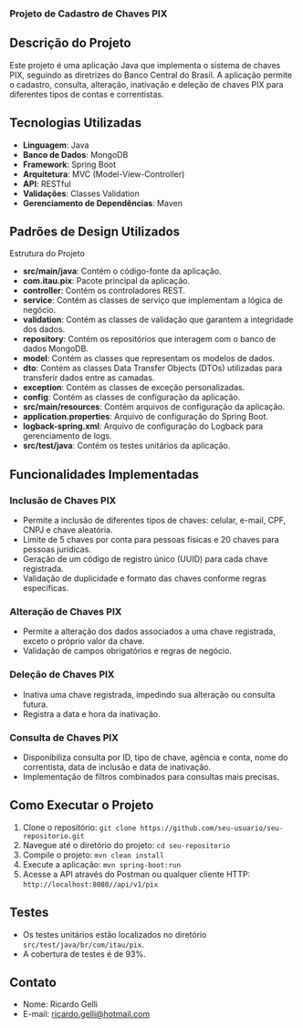 ### Projeto de Cadastro de Chaves PIX

## Descrição do Projeto
Este projeto é uma aplicação Java que implementa o sistema de chaves PIX, seguindo as diretrizes do Banco Central do Brasil. A aplicação permite o cadastro, consulta, alteração, inativação e deleção de chaves PIX para diferentes tipos de contas e correntistas.
## Tecnologias Utilizadas
- **Linguagem**: Java
- **Banco de Dados**: MongoDB
- **Framework**: Spring Boot
- **Arquitetura**: MVC (Model-View-Controller)
- **API**: RESTful
- **Validações**: Classes Validation
- **Gerenciamento de Dependências**: Maven

## Padrões de Design Utilizados
Estrutura do Projeto

- **src/main/java**: Contém o código-fonte da aplicação.
- **com.itau.pix**: Pacote principal da aplicação.
- **controller**: Contém os controladores REST.
- **service**: Contém as classes de serviço que implementam a lógica de negócio.
- **validation**: Contém as classes de validação que garantem a integridade dos dados.
- **repository**: Contém os repositórios que interagem com o banco de dados MongoDB.
- **model**: Contém as classes que representam os modelos de dados.
- **dto**: Contém as classes Data Transfer Objects (DTOs) utilizadas para transferir dados entre as camadas.
- **exception**: Contém as classes de exceção personalizadas.
- **config**: Contém as classes de configuração da aplicação.
- **src/main/resources**: Contém arquivos de configuração da aplicação.
- **application.properties**: Arquivo de configuração do Spring Boot.
- **logback-spring.xml**: Arquivo de configuração do Logback para gerenciamento de logs.
- **src/test/java**: Contém os testes unitários da aplicação.

## Funcionalidades Implementadas
### Inclusão de Chaves PIX
- Permite a inclusão de diferentes tipos de chaves: celular, e-mail, CPF, CNPJ e chave aleatória.
- Limite de 5 chaves por conta para pessoas físicas e 20 chaves para pessoas jurídicas.
- Geração de um código de registro único (UUID) para cada chave registrada.
- Validação de duplicidade e formato das chaves conforme regras específicas.

### Alteração de Chaves PIX
- Permite a alteração dos dados associados a uma chave registrada, exceto o próprio valor da chave.
- Validação de campos obrigatórios e regras de negócio.

### Deleção de Chaves PIX
- Inativa uma chave registrada, impedindo sua alteração ou consulta futura.
- Registra a data e hora da inativação.

### Consulta de Chaves PIX
- Disponibiliza consulta por ID, tipo de chave, agência e conta, nome do correntista, data de inclusão e data de inativação.
- Implementação de filtros combinados para consultas mais precisas.

## Como Executar o Projeto
1. Clone o repositório: `git clone https://github.com/seu-usuario/seu-repositorio.git`
2. Navegue até o diretório do projeto: `cd seu-repositorio`
3. Compile o projeto: `mvn clean install`
4. Execute a aplicação: `mvn spring-boot:run`
5. Acesse a API através do Postman ou qualquer cliente HTTP: `http://localhost:8080//api/v1/pix`

## Testes
- Os testes unitários estão localizados no diretório `src/test/java/br/com/itau/pix`.
- A cobertura de testes é de 93%.

## Contato
- Nome: Ricardo Gelli
- E-mail: ricardo.gelli@hotmail.com